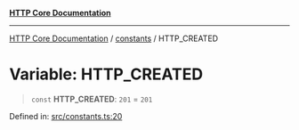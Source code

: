 [**HTTP Core Documentation**](../../README.md)

***

[HTTP Core Documentation](../../README.md) / [constants](../README.md) / HTTP\_CREATED

# Variable: HTTP\_CREATED

> `const` **HTTP\_CREATED**: `201` = `201`

Defined in: [src/constants.ts:20](https://github.com/stonemjs/http-core/blob/f8360abdd8e841f59cefcfadd322bcf66d52c95b/src/constants.ts#L20)
